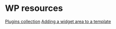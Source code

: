 # WP resources

[Plugins collection](https://github.com/valentinarachiele/wp-resources/blob/master/plugins.md)
[Adding a widget area to a template](https://github.com/valentinarachiele/wp-resources/blob/master/adding-widget-area.php)
